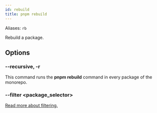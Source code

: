 ```yaml
---
id: rebuild
title: pnpm rebuild
---
```


Aliases: `rb`

Rebuild a package.

## Options

### --recursive, -r

This command runs the **pnpm rebuild** command in every package of the monorepo.

### --filter \<package_selector>

[Read more about filtering.](../filtering)
